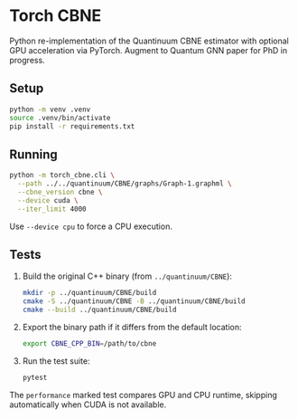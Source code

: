 # Torch CBNE

Python re-implementation of the Quantinuum CBNE estimator with optional GPU acceleration via PyTorch. Augment to Quantum GNN paper for PhD in progress. 

## Setup

```bash
python -m venv .venv
source .venv/bin/activate
pip install -r requirements.txt
```

## Running

```bash
python -m torch_cbne.cli \
  --path ../../quantinuum/CBNE/graphs/Graph-1.graphml \
  --cbne_version cbne \
  --device cuda \
  --iter_limit 4000
```

Use `--device cpu` to force a CPU execution.

## Tests

1. Build the original C++ binary (from `../quantinuum/CBNE`):

   ```bash
   mkdir -p ../quantinuum/CBNE/build
   cmake -S ../quantinuum/CBNE -B ../quantinuum/CBNE/build
   cmake --build ../quantinuum/CBNE/build
   ```

2. Export the binary path if it differs from the default location:

   ```bash
   export CBNE_CPP_BIN=/path/to/cbne
   ```

3. Run the test suite:

   ```bash
   pytest
   ```

The `performance` marked test compares GPU and CPU runtime, skipping automatically when CUDA is not available.
